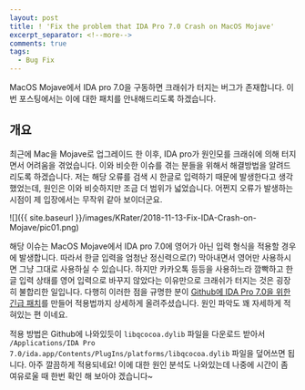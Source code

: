 ```yaml
---
layout: post
title: ! 'Fix the problem that IDA Pro 7.0 Crash on MacOS Mojave'
excerpt_separator: <!--more-->
comments: true
tags:
  - Bug Fix
---
```


MacOS Mojave에서 IDA pro 7.0을 구동하면 크래쉬가 터지는 버그가 존재합니다. 이번 포스팅에서는 이에 대한 패치를 안내해드리도록 하겠습니다.

<!--more-->

## 개요

최근에 Mac을 Mojave로 업그레이드 한 이후, IDA pro가 원인모를 크래쉬에 의해 터지면서 어려움을 겪었습니다. 이와 비슷한 이슈를 겪는 분들을 위해서 해결방법을 알려드리도록 하겠습니다. 저는 해당 오류를 검색 시 한글로 입력하기 때문에 발생한다고 생각했었는데, 원인은 이와 비슷하지만 조금 더 범위가 넓었습니다. 어쩐지 오류가 발생하는 시점이 제 입장에서는 무작위 같아 보이더군요.

![]({{ site.baseurl }}/images/KRater/2018-11-13-Fix-IDA-Crash-on-Mojave/pic01.png)

해당 이슈는 MacOS Mojave에서 IDA pro 7.0에 영어가 아닌 입력 형식을 적용할 경우에 발생합니다. 따라서 한글 입력을 엄청난 정신력으로(?) 막아내면서 영어만 사용하시면 그냥 그대로 사용하실 수 있습니다. 하지만 카카오톡 등등을 사용하느라 깜빡하고 한글 입력 상태를 영어 입력으로 바꾸지 않았다는 이유만으로 크래쉬가 터지는 것은 굉장히 불합리한 일입니다. 다행히 이러한 점을 규명한 분이 [Github에 IDA Pro 7.0을 위한 긴급 패치](https://github.com/fjh658/IDA7.0_SP)를 만들어 적용법까지 상세하게 올려주셨습니다. 원인 파악도 꽤 자세하게 적혀있는 편 이네요.

적용 방법은 Github에 나와있듯이 `libqcocoa.dylib` 파일을 다운로드 받아서 `/Applications/IDA Pro 7.0/ida.app/Contents/PlugIns/platforms/libqcocoa.dylib` 파일을 덮어쓰면 됩니다. 아주 깔끔하게 적용되네요! 이에 대한 원인 분석도 나와있는데 나중에 시간이 좀 여유로울 때 한번 확인 해 보아야 겠습니다~